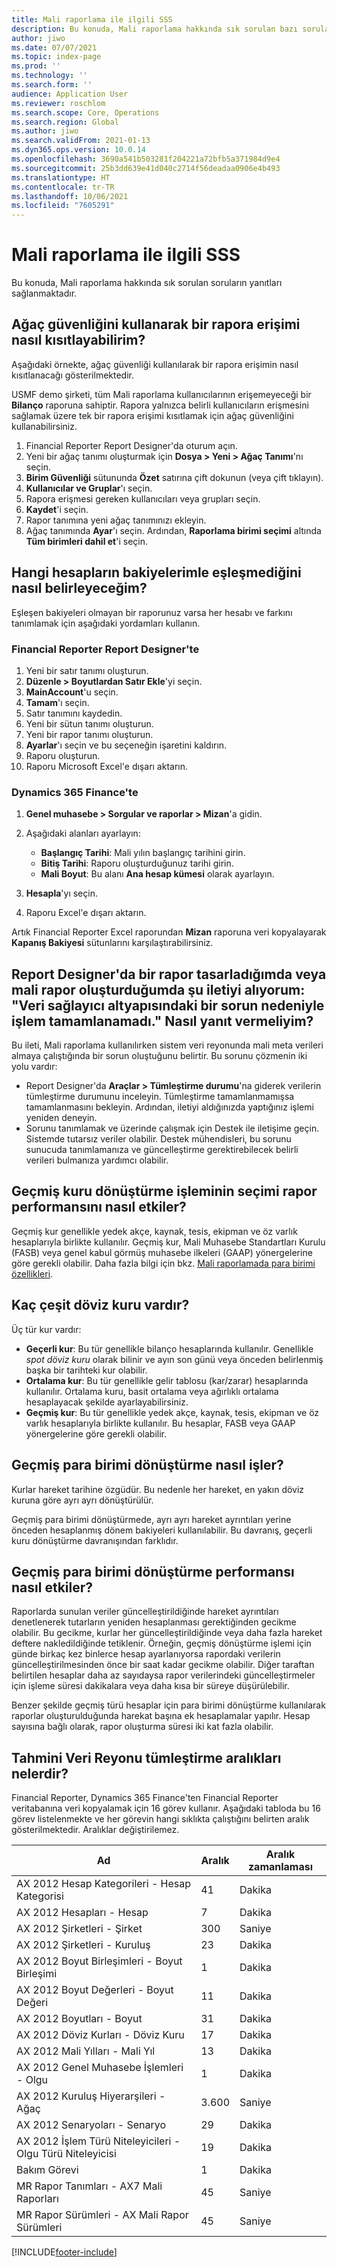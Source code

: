 ```yaml
---
title: Mali raporlama ile ilgili SSS
description: Bu konuda, Mali raporlama hakkında sık sorulan bazı soruların yanıtları sağlanmaktadır.
author: jiwo
ms.date: 07/07/2021
ms.topic: index-page
ms.prod: ''
ms.technology: ''
ms.search.form: ''
audience: Application User
ms.reviewer: roschlom
ms.search.scope: Core, Operations
ms.search.region: Global
ms.author: jiwo
ms.search.validFrom: 2021-01-13
ms.dyn365.ops.version: 10.0.14
ms.openlocfilehash: 3690a541b503281f204221a72bfb5a371984d9e4
ms.sourcegitcommit: 25b3dd639e41d040c2714f56deadaa0906e4b493
ms.translationtype: HT
ms.contentlocale: tr-TR
ms.lasthandoff: 10/06/2021
ms.locfileid: "7605291"
---
```

# <a name="financial-reporting-faq"></a>Mali raporlama ile ilgili SSS

Bu konuda, Mali raporlama hakkında sık sorulan soruların yanıtları sağlanmaktadır.

## <a name="how-do-i-restrict-access-to-a-report-by-using-tree-security"></a>Ağaç güvenliğini kullanarak bir rapora erişimi nasıl kısıtlayabilirim?

Aşağıdaki örnekte, ağaç güvenliği kullanılarak bir rapora erişimin nasıl kısıtlanacağı gösterilmektedir.

USMF demo şirketi, tüm Mali raporlama kullanıcılarının erişemeyeceği bir **Bilanço** raporuna sahiptir. Rapora yalnızca belirli kullanıcıların erişmesini sağlamak üzere tek bir rapora erişimi kısıtlamak için ağaç güvenliğini kullanabilirsiniz.

1. Financial Reporter Report Designer'da oturum açın.
2. Yeni bir ağaç tanımı oluşturmak için **Dosya \> Yeni \> Ağaç Tanımı**'nı seçin.
3. **Birim Güvenliği** sütununda **Özet** satırına çift dokunun (veya çift tıklayın).
4. **Kullanıcılar ve Gruplar**'ı seçin.
5. Rapora erişmesi gereken kullanıcıları veya grupları seçin.
6. **Kaydet**'i seçin.
7. Rapor tanımına yeni ağaç tanımınızı ekleyin.
8. Ağaç tanımında **Ayar**'ı seçin. Ardından, **Raporlama birimi seçimi** altında **Tüm birimleri dahil et**'i seçin.

## <a name="how-do-i-identify-which-accounts-dont-match-my-balances"></a>Hangi hesapların bakiyelerimle eşleşmediğini nasıl belirleyeceğim?

Eşleşen bakiyeleri olmayan bir raporunuz varsa her hesabı ve farkını tanımlamak için aşağıdaki yordamları kullanın.

### <a name="in-financial-reporter-report-designer"></a>Financial Reporter Report Designer'te

1. Yeni bir satır tanımı oluşturun.
2. **Düzenle \> Boyutlardan Satır Ekle**'yi seçin.
3. **MainAccount**'u seçin.
4. **Tamam**'ı seçin.
5. Satır tanımını kaydedin.
6. Yeni bir sütun tanımı oluşturun.
7. Yeni bir rapor tanımı oluşturun.
8. **Ayarlar**'ı seçin ve bu seçeneğin işaretini kaldırın.
9. Raporu oluşturun. 
10. Raporu Microsoft Excel'e dışarı aktarın.

### <a name="in-dynamics-365-finance"></a>Dynamics 365 Finance'te

1. **Genel muhasebe \> Sorgular ve raporlar \> Mizan**'a gidin.
2. Aşağıdaki alanları ayarlayın:

    - **Başlangıç Tarihi**: Mali yılın başlangıç tarihini girin.
    - **Bitiş Tarihi**: Raporu oluşturduğunuz tarihi girin.
    - **Mali Boyut**: Bu alanı **Ana hesap kümesi** olarak ayarlayın.

3. **Hesapla**'yı seçin.
4. Raporu Excel'e dışarı aktarın.

Artık Financial Reporter Excel raporundan **Mizan** raporuna veri kopyalayarak **Kapanış Bakiyesi** sütunlarını karşılaştırabilirsiniz.

## <a name="when-i-design-a-report-in-report-designer-or-when-i-generate-a-financial-report-i-received-the-following-message-the-operation-could-not-be-completed-due-to-a-problem-in-the-data-provider-framework-how-should-i-respond"></a>Report Designer'da bir rapor tasarladığımda veya mali rapor oluşturduğumda şu iletiyi alıyorum: "Veri sağlayıcı altyapısındaki bir sorun nedeniyle işlem tamamlanamadı." Nasıl yanıt vermeliyim?

Bu ileti, Mali raporlama kullanılırken sistem veri reyonunda mali meta verileri almaya çalıştığında bir sorun oluştuğunu belirtir. Bu sorunu çözmenin iki yolu vardır:

- Report Designer'da **Araçlar \> Tümleştirme durumu**'na giderek verilerin tümleştirme durumunu inceleyin. Tümleştirme tamamlanmamışsa tamamlanmasını bekleyin. Ardından, iletiyi aldığınızda yaptığınız işlemi yeniden deneyin.
- Sorunu tanımlamak ve üzerinde çalışmak için Destek ile iletişime geçin. Sistemde tutarsız veriler olabilir. Destek mühendisleri, bu sorunu sunucuda tanımlamanıza ve güncelleştirme gerektirebilecek belirli verileri bulmanıza yardımcı olabilir.

## <a name="how-does-the-selection-of-historical-rate-translation-affect-report-performance"></a>Geçmiş kuru dönüştürme işleminin seçimi rapor performansını nasıl etkiler?

Geçmiş kur genellikle yedek akçe, kaynak, tesis, ekipman ve öz varlık hesaplarıyla birlikte kullanılır. Geçmiş kur, Mali Muhasebe Standartları Kurulu (FASB) veya genel kabul görmüş muhasebe ilkeleri (GAAP) yönergelerine göre gerekli olabilir. Daha fazla bilgi için bkz. [Mali raporlamada para birimi özellikleri](financial-reporting-currency-capability.md).

## <a name="how-many-types-of-currency-rate-are-there"></a>Kaç çeşit döviz kuru vardır?

Üç tür kur vardır:

- **Geçerli kur**: Bu tür genellikle bilanço hesaplarında kullanılır. Genellikle *spot döviz kuru* olarak bilinir ve ayın son günü veya önceden belirlenmiş başka bir tarihteki kur olabilir.
- **Ortalama kur**: Bu tür genellikle gelir tablosu (kar/zarar) hesaplarında kullanılır. Ortalama kuru, basit ortalama veya ağırlıklı ortalama hesaplayacak şekilde ayarlayabilirsiniz.
- **Geçmiş kur**: Bu tür genellikle yedek akçe, kaynak, tesis, ekipman ve öz varlık hesaplarıyla birlikte kullanılır. Bu hesaplar, FASB veya GAAP yönergelerine göre gerekli olabilir.

## <a name="how-does-historical-currency-translation-work"></a>Geçmiş para birimi dönüştürme nasıl işler?

Kurlar hareket tarihine özgüdür. Bu nedenle her hareket, en yakın döviz kuruna göre ayrı ayrı dönüştürülür.

Geçmiş para birimi dönüştürmede, ayrı ayrı hareket ayrıntıları yerine önceden hesaplanmış dönem bakiyeleri kullanılabilir. Bu davranış, geçerli kuru dönüştürme davranışından farklıdır.

## <a name="how-does-historical-currency-translation-affect-performance"></a>Geçmiş para birimi dönüştürme performansı nasıl etkiler?

Raporlarda sunulan veriler güncelleştirildiğinde hareket ayrıntıları denetlenerek tutarların yeniden hesaplanması gerektiğinden gecikme olabilir. Bu gecikme, kurlar her güncelleştirildiğinde veya daha fazla hareket deftere nakledildiğinde tetiklenir. Örneğin, geçmiş dönüştürme işlemi için günde birkaç kez binlerce hesap ayarlanıyorsa rapordaki verilerin güncelleştirilmesinden önce bir saat kadar gecikme olabilir. Diğer taraftan belirtilen hesaplar daha az sayıdaysa rapor verilerindeki güncelleştirmeler için işleme süresi dakikalara veya daha kısa bir süreye düşürülebilir.

Benzer şekilde geçmiş türü hesaplar için para birimi dönüştürme kullanılarak raporlar oluşturulduğunda harekat başına ek hesaplamalar yapılır. Hesap sayısına bağlı olarak, rapor oluşturma süresi iki kat fazla olabilir.

## <a name="what-are-the-estimated-data-mart-integration-intervals"></a>Tahmini Veri Reyonu tümleştirme aralıkları nelerdir?

Financial Reporter, Dynamics 365 Finance'ten Financial Reporter veritabanına veri kopyalamak için 16 görev kullanır. Aşağıdaki tabloda bu 16 görev listelenmekte ve her görevin hangi sıklıkta çalıştığını belirten aralık gösterilmektedir. Aralıklar değiştirilemez.

| Ad                                                       | Aralık | Aralık zamanlaması |
|------------------------------------------------------------|----------|-----------------|
| AX 2012 Hesap Kategorileri - Hesap Kategorisi            | 41       | Dakika         |
| AX 2012 Hesapları - Hesap                                | 7        | Dakika         |
| AX 2012 Şirketleri - Şirket                               | 300      | Saniye         |
| AX 2012 Şirketleri - Kuruluş                          | 23       | Dakika         |
| AX 2012 Boyut Birleşimleri - Boyut Birleşimi    | 1        | Dakika         |
| AX 2012 Boyut Değerleri - Boyut Değeri                | 11       | Dakika         |
| AX 2012 Boyutları - Boyut                            | 31       | Dakika         |
| AX 2012 Döviz Kurları - Döviz Kuru                    | 17       | Dakika         |
| AX 2012 Mali Yılları - Mali Yıl                        | 13       | Dakika         |
| AX 2012 Genel Muhasebe İşlemleri - Olgu                | 1        | Dakika         |
| AX 2012 Kuruluş Hiyerarşileri - Ağaç                   | 3.600    | Saniye         |
| AX 2012 Senaryoları - Senaryo                              | 29       | Dakika         |
| AX 2012 İşlem Türü Niteleyicileri - Olgu Türü Niteleyicisi | 19       | Dakika         |
| Bakım Görevi                                           | 1        | Dakika         |
| MR Rapor Tanımları - AX7 Mali Raporları             | 45       | Saniye         |
| MR Rapor Sürümleri - AX Mali Rapor Sürümleri         | 45       | Saniye         |

[!INCLUDE[footer-include](../../includes/footer-banner.md)]
